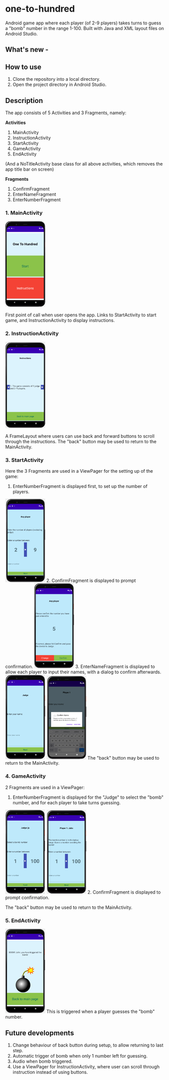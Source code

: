 # one-to-hundred
Android game app where each player (of 2-9 players) takes turns to guess a "bomb" number in the range 1-100. Built with Java and XML layout files on Android Studio.

## What's new - 

## How to use
1. Clone the repository into a local directory.
2. Open the project directory in Android Studio.

## Description
The app consists of 5 Activities and 3 Fragments, namely:

**Activities**
1. MainActivity
2. InstructionActivity
3. StartActivity
4. GameActivity
5. EndActivity

(And a NoTitleActivity base class for all above activities, which removes the app title bar on screen)

**Fragments**
1. ConfirmFragment
2. EnterNameFragment
3. EnterNumberFragment

### 1. MainActivity
<img src="https://github.com/adrielyeung/one-to-hundred/blob/main/images/main.PNG" alt="MainActivity" width="25%" height="25%">

First point of call when user opens the app. Links to StartActivity to start game, and InstructionActivity to display instructions.

### 2. InstructionActivity
<img src="https://github.com/adrielyeung/one-to-hundred/blob/main/images/instruction.PNG" alt="InstructionActivity" width="25%" height="25%">

A FrameLayout where users can use back and forward buttons to scroll through the instructions.
The "back" button may be used to return to the MainActivity.

### 3. StartActivity
Here the 3 Fragments are used in a ViewPager for the setting up of the game:
1. EnterNumberFragment is displayed first, to set up the number of players.
<img src="https://github.com/adrielyeung/one-to-hundred/blob/main/images/start.PNG" alt="StartActivity - EnterNumberFragment" width="25%" height="25%">
2. ConfirmFragment is displayed to prompt confirmation.
<img src="https://github.com/adrielyeung/one-to-hundred/blob/main/images/confirm.PNG" alt="StartActivity - ConfirmFragment" width="25%" height="25%">
3. EnterNameFragment is displayed to allow each player to input their names, with a dialog to confirm afterwards.
<img src="https://github.com/adrielyeung/one-to-hundred/blob/main/images/name.PNG" alt="StartActivity - EnterNameFragment" width="25%" height="25%">
<img src="https://github.com/adrielyeung/one-to-hundred/blob/main/images/confirm_name_prompt.PNG" alt="StartActivity - EnterNameFragment Prompt" width="25%" height="25%">
The "back" button may be used to return to the MainActivity.

### 4. GameActivity
2 Fragments are used in a ViewPager:
1. EnterNumberFragment is displayed for the "Judge" to select the "bomb" number, and for each player to take turns guessing.
<img src="https://github.com/adrielyeung/one-to-hundred/blob/main/images/set_bomb.PNG" alt="GameActivity - EnterNumberFragment (Set up bomb)" width="25%" height="25%">
<img src="https://github.com/adrielyeung/one-to-hundred/blob/main/images/game.PNG" alt="GameActivity - EnterNumberFragment (In Game)" width="25%" height="25%">
2. ConfirmFragment is displayed to prompt confirmation.

The "back" button may be used to return to the MainActivity.

### 5. EndActivity
<img src="https://github.com/adrielyeung/one-to-hundred/blob/main/images/end.PNG" alt="EndActivity" width="25%" height="25%">
This is triggered when a player guesses the "bomb" number.

## Future developments
1. Change behaviour of back button during setup, to allow returning to last step.
2. Automatic trigger of bomb when only 1 number left for guessing.
3. Audio when bomb triggered.
4. Use a ViewPager for InstructionActivity, where user can scroll through instruction instead of using buttons.
